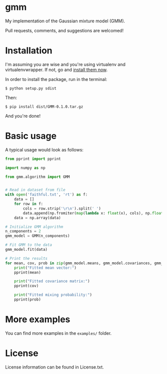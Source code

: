 gmm
=======

My implementation of the Gaussian mixture model (GMM).

Pull requests, comments, and suggestions are welcomed!

Installation
============
I'm assuming you are wise and you're using virtualenv and virtualenvwrapper. If not, go and [install them now](http://virtualenvwrapper.readthedocs.org/en/latest/).

In order to install the package, run in the terminal:

``` console
$ python setup.py sdist
```

Then:

``` console
$ pip install dist/GMM-0.1.0.tar.gz
```

And you're done!

Basic usage
===========

A typical usage would look as follows:

``` python
from pprint import pprint

import numpy as np

from gmm.algorithm import GMM


# Read in dataset from file
with open('faithful.txt', 'rt') as f:
    data = []
    for row in f:
        cols = row.strip('\r\n').split(' ')
        data.append(np.fromiter(map(lambda x: float(x), cols), np.float))
    data = np.array(data)

# Initialize GMM algorithm
n_components = 2
gmm_model = GMM(n_components)

# Fit GMM to the data
gmm_model.fit(data)

# Print the results
for mean, cov, prob in zip(gmm_model.means, gmm_model.covariances, gmm_model.mixing_probs):
    print("Fitted mean vector:")
    pprint(mean)

    print("Fitted covariance matrix:")
    pprint(cov)

    print("Fitted mixing probability:")
    pprint(prob)
```

More examples
=============
You can find more examples in the ```examples/``` folder.

License
=======

License information can be found in License.txt.
